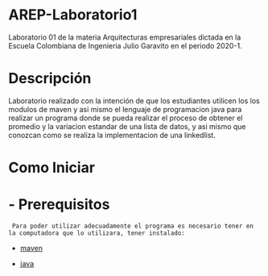 # AREP-Laboratorio1

Laboratorio 01 de la materia Arquitecturas empresariales dictada en la Escuela Colombiana de Ingenieria Julio Garavito en el periodo 2020-1.

# Descripción

Laboratorio realizado con la intención de que los estudiantes utilicen los los modulos de maven y asi mismo el lenguaje de programacion java para realizar un programa donde se pueda realizar el proceso de obtener el promedio y la variacion estandar de una lista de datos, y asi mismo que conozcan como se realiza la implementacion de una linkedlist.

# Como Iniciar
 # - Prerequisitos
     Para poder utilizar adecuadamente el programa es necesario tener en la computadora que lo utilizara, tener instalado:
   * [maven]

   * [java]
     


















[maven]: <https://maven.apache.org/>
[java]: <https://www.java.com/es/download/>
